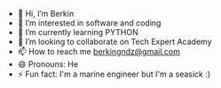 - 👋 Hi, I’m Berkin
- 👀 I’m interested in software and coding 
- 🌱 I’m currently learning PYTHON
- 💞️ I’m looking to collaborate on Tech Expert Academy 
- 📫 How to reach me berkingndz@gmail.com 
- 😄 Pronouns: He 
- ⚡ Fun fact: I'm a marine engineer but I'm a seasick :) 

<!---
sberkingndz/sberkingndz is a ✨ special ✨ repository because its `README.md` (this file) appears on your GitHub profile.
You can click the Preview link to take a look at your changes.
--->
